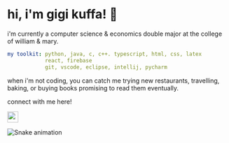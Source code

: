 # hi, i'm gigi kuffa! 👋

i'm currently a computer science & economics double major at the college of william & mary.

```yaml
my toolkit: python, java, c, c++. typescript, html, css, latex
            react, firebase
            git, vscode, eclipse, intellij, pycharm
```

when i'm not coding, you can catch me trying new restaurants, travelling, baking, or buying books promising to read them eventually.

connect with me here!
<p><a href="https://www.linkedin.com/in/kuffa/"><img src="https://img.shields.io/badge/linkedin-%230077B5.svg?&style=for-the-badge&logo=linkedin&logoColor=white" height=25></a></p>

![Snake animation](https://github.com/jdkuffa/jdkuffa/blob/output/github-contribution-grid-snake.svg)

